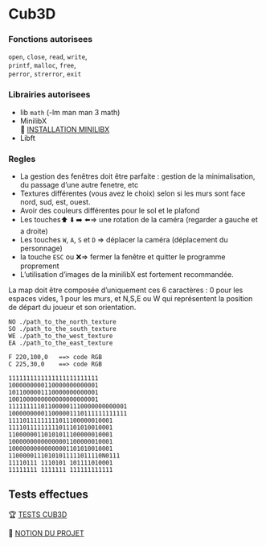 # Cub3D

### Fonctions autorisees
```open```, ```close```, ```read```, ```write```,  
```printf```, ```malloc```, ```free```,  
```perror```, ```strerror```, ```exit```  

### Librairies autorisees
* lib `math` (-lm man man 3 math)  
* MinilibX  
    📸 [INSTALLATION MINILIBX](https://github.com/codam-coding-college/MLX42)     
* Libft  

### Regles 
* La gestion des fenêtres doit être parfaite : gestion de la minimalisation, du passage
d’une autre fenetre, etc
* Textures différentes (vous avez le choix) selon si les murs sont face nord, sud, est, ouest.
* Avoir des couleurs différentes pour le sol et le plafond
* Les touches⬆️ ⬇️ ➡️ ⬅️⇒ une rotation de la caméra (regarder a gauche et a droite)
* Les touches `W`, `A`, `S` et `D` ⇒ déplacer la caméra (déplacement du personnage)
* la touche `ESC` ou ❌⇒ fermer la fenêtre et quitter le programme proprement
* L’utilisation d’images de la minilibX est fortement recommandée.  

La map doit être composée d’uniquement ces 6 caractères : 0 pour les espaces vides, 1 pour les murs, et N,S,E ou W qui représentent la position de départ du joueur et son orientation.  
```tsx
NO ./path_to_the_north_texture
SO ./path_to_the_south_texture
WE ./path_to_the_west_texture
EA ./path_to_the_east_texture

F 220,100,0   ==> code RGB
C 225,30,0    ==> code RGB

1111111111111111111111111
1000000000110000000000001
1011000001110000000000001
1001000000000000000000001
111111111011000001110000000000001
100000000011000001110111111111111
11110111111111011100000010001
11110111111111011101010010001
11000000110101011100000010001
10000000000000001100000010001
10000000000000001101010010001
11000001110101011111011110N0111
11110111 1110101 101111010001
11111111 1111111 111111111111
```  

## Tests effectues
🏆 [TESTS CUB3D](https://elated-porpoise-8e6.notion.site/TESTS-CUB3D-50f2e16eb4144426a2ceb6b73c00dd7c)   

🧠 [NOTION DU PROJET](https://elated-porpoise-8e6.notion.site/CUBE-3D-7348e7621e3e443bb8d7924b7a7d716e)

